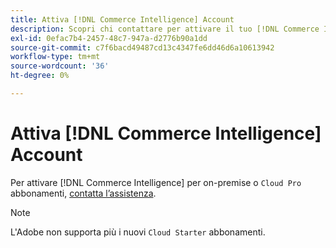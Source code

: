 ```yaml
---
title: Attiva [!DNL Commerce Intelligence] Account
description: Scopri chi contattare per attivare il tuo [!DNL Commerce Intelligence] account.
exl-id: 0efac7b4-2457-48c7-947a-d2776b90a1dd
source-git-commit: c7f6bacd49487cd13c4347fe6dd46d6a10613942
workflow-type: tm+mt
source-wordcount: '36'
ht-degree: 0%

---
```


# Attiva [!DNL Commerce Intelligence] Account

Per attivare [!DNL Commerce Intelligence] per on-premise o `Cloud Pro` abbonamenti, [contatta l’assistenza](https://experienceleague.adobe.com/docs/commerce-knowledge-base/kb/troubleshooting/miscellaneous/mbi-service-policies.html).

>[!NOTE]
>
>L&#39;Adobe non supporta più i nuovi `Cloud Starter` abbonamenti.
